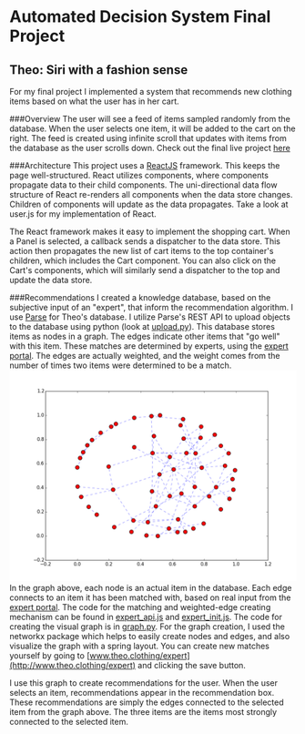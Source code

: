 # Automated Decision System Final Project
## Theo: Siri with a fashion sense

For my final project I implemented a system that recommends new clothing items based on what the user has in her cart.

###Overview
The user will see a feed of items sampled randomly from the database. When the user selects one item, it will be added to the cart on the right.
The feed is created using infinite scroll that updates with items from the database as the user scrolls down. Check out the final live project [here](http://www.theo.clothing)


###Architecture
This project uses a [ReactJS](https://facebook.github.io/react/) framework. This keeps the page well-structured. React utilizes components, where components propagate data to their child components. The uni-directional data flow structure of React re-renders all components when the data store changes. Children of components will update as the data propagates. Take a look at user.js for my implementation of React.

The React framework makes it easy to implement the shopping cart. When a Panel is selected, a callback sends a dispatcher to the data store. This action then propagates the new list of cart items to the top container's children, which includes the Cart component. You can also click on the Cart's components, which will similarly send a dispatcher to the top and update the data store.

###Recommendations
I created a knowledge database, based on the subjective input of an "expert", that inform the recommendation algorithm. I use [Parse](http://parse.com) for Theo's database. I utilize Parse's REST API to upload objects to the database using python (look at [upload.py](./upload.py)). This database stores items as nodes in a graph. The edges indicate other items that "go well" with this item. These matches are determined by experts, using the [expert portal](www.theo.clothing/expert). The edges are actually weighted, and the weight comes from the number of times two items were determined to be a match.
![Alt text](./graph.png)
In the graph above, each node is an actual item in the database. Each edge connects to an item it has been matched with, based on real input from the [expert portal](www.theo.clothing/expert). The code for the matching and weighted-edge creating mechanism can be found in [expert\_api.js](expert_api.js) and [expert\_init.js](expert_init.js). The code for creating the visual graph is in [graph.py](./graph.py). For the graph creation, I used the networkx package which helps to easily create nodes and edges, and also visualize the graph with a spring layout. You can create new matches yourself by going to [www.theo.clothing/expert](http://www.theo.clothing/expert) and clicking the save button.

I use this graph to create recommendations for the user. When the user selects an item, recommendations appear in the recommendation box. These recommendations are simply the edges connected to the selected item from the graph above. The three items are the items most strongly connected to the selected item.
